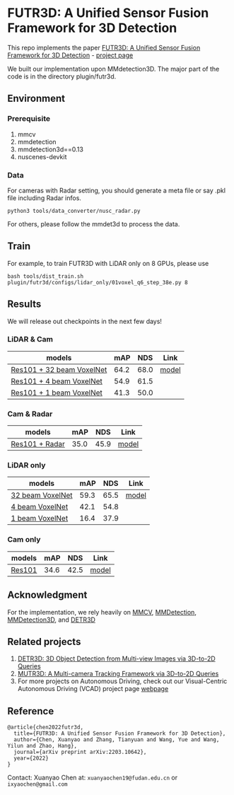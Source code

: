 # FUTR3D: A Unified Sensor Fusion Framework for 3D Detection
This repo implements the paper [FUTR3D: A Unified Sensor Fusion Framework for 3D Detection](https://arxiv.org/abs/2203.10642) - [project page](https://tsinghua-mars-lab.github.io/futr3d/)

We built our implementation upon MMdetection3D. The major part of the code is in the directory plugin/futr3d. 

## Environment
### Prerequisite
<ol>
<li> mmcv </li>
<li> mmdetection</li>
<li> mmdetection3d==0.13</li>
<li> nuscenes-devkit</li>
</ol>

### Data

For cameras with Radar setting, you should generate a meta file or say .pkl file including Radar infos.

```python:
python3 tools/data_converter/nusc_radar.py
```

For others, please follow the mmdet3d to process the data.

## Train

For example, to train FUTR3D with LiDAR only on 8 GPUs, please use

```
bash tools/dist_train.sh plugin/futr3d/configs/lidar_only/01voxel_q6_step_38e.py 8
```

## Results
We will release out checkpoints in the next few days!

### LiDAR & Cam
| models      | mAP         | NDS | Link |
| ----------- | ----------- | ----| ---- |
| [Res101 + 32 beam VoxelNet](./plugin/futr3d/configs/lidar_only/01voxel_q6_step_38e.py)  | 64.2 | 68.0 | [model](https://drive.google.com/file/d/1N6RO6Mwx_V6LFlr1MJbLcDB3duTYYaHb/view?usp=sharing)|
| [Res101 + 4 beam VoxelNet](./plugin/futr3d/configs/lidar_only/01voxel_q6_4b_step_38e.py)   | 54.9 | 61.5 |
| [Res101 + 1 beam VoxelNet](./plugin/futr3d/configs/lidar_only/01voxel_q6_1b_step_38e.py)   | 41.3 | 50.0 |

### Cam & Radar
| models      | mAP         | NDS | Link |
| ----------- | ----------- | ----| ----- |
| [Res101 + Radar](./plugin/futr3d/configs/cam_radar/res101_radar.py)  | 35.0  | 45.9 | [model](https://drive.google.com/file/d/1QZwbQ8HcZYlZb31sRv7eRhrR9CdNBBMZ/view?usp=sharing) |

### LiDAR only

| models      | mAP         | NDS | Link |
| ----------- | ----------- | ----|  ----|
| [32 beam VoxelNet](./plugin/futr3d/configs/lidar_only/01voxel_q6_step_38e.py)  | 59.3 | 65.5 | [model](https://drive.google.com/file/d/1HTe-Ys0Ybijw7ArFm89hnjVT0_kjy_TL/view?usp=sharing)|
| [4 beam VoxelNet](./plugin/futr3d/configs/lidar_only/01voxel_q6_4b_step_38e.py)   | 42.1 | 54.8 |
| [1 beam VoxelNet](./plugin/futr3d/configs/lidar_only/01voxel_q6_1b_step_38e.py)   | 16.4 | 37.9 |

### Cam only
| models      | mAP   | NDS | Link |
| ----------- | ----- | ----|----  |
| [Res101](./plugin/futr3d/configs/cam_only/cam_only.py)  | 34.6  | 42.5| [model](https://drive.google.com/file/d/1ViAih2zXm7YSdxZxLl5E9l2DvhP_dUTN/view?usp=sharing) |

## Acknowledgment

For the implementation, we rely heavily on [MMCV](https://github.com/open-mmlab/mmcv), [MMDetection](https://github.com/open-mmlab/mmdetection), [MMDetection3D](https://github.com/open-mmlab/mmdetection3d), and [DETR3D](https://github.com/WangYueFt/detr3d)


## Related projects 
1. [DETR3D: 3D Object Detection from Multi-view Images via 3D-to-2D Queries](https://tsinghua-mars-lab.github.io/detr3d/)
2. [MUTR3D: A Multi-camera Tracking Framework via 3D-to-2D Queries](https://tsinghua-mars-lab.github.io/mutr3d/)
3. For more projects on Autonomous Driving, check out our Visual-Centric Autonomous Driving (VCAD) project page [webpage](https://tsinghua-mars-lab.github.io/vcad/) 


## Reference

```
@article{chen2022futr3d,
  title={FUTR3D: A Unified Sensor Fusion Framework for 3D Detection},
  author={Chen, Xuanyao and Zhang, Tianyuan and Wang, Yue and Wang, Yilun and Zhao, Hang},
  journal={arXiv preprint arXiv:2203.10642},
  year={2022}
}
```

Contact: Xuanyao Chen at: `xuanyaochen19@fudan.edu.cn` or `ixyaochen@gmail.com`
